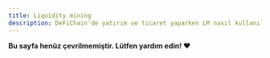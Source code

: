 ```yaml
---
title: Liquidity mining
description: DeFiChain'de yatırım ve ticaret yaparken LM nasıl kullanılır?
---
```


**Bu sayfa henüz çevrilmemiştir. Lütfen yardım edin! ❤**
